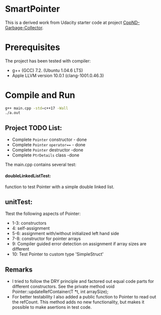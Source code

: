 # SmartPointer
This is a derived work from Udacity starter code at project [CppND-Garbage-Collector](https://github.com/udacity/CppND-Garbage-Collector).

# Prerequisites
The project has been tested with compiler:
- g++ (GCC) 7.2. (Ubuntu 1.04.6 LTS)
- Apple LLVM version 10.0.1 (clang-1001.0.46.3)

# Compile and Run 
```bash
g++ main.cpp -std=c++17 -Wall
./a.out
```

## Project TODO List:
- Complete `Pointer` constructor - done
- Complete `Pointer` `operator==` - done
- Complete `Pointer` destructor -done
- Complete `PtrDetails` class -done

The main.cpp contains several test:

#### doubleLinkedListTest:
function to test Pointer with a simple double linked list.

## unitTest:
Ttest the following aspects of Pointer:
- 1-3: constructors
- 4: self-assignment
- 5-6: assignment with/without initialized left hand side
- 7-8: constructor for pointer arrays
- 9: Compiler guided error detection on assignment if array sizes are different
- 10: Test Pointer to custom type 'SimpleStruct'

## Remarks
- I tried to follow the DRY principle and factored out equal code parts for different constructors.
See the private method void Pointer::updateRefContainer(T *t, int arraySize);
- For better testability I also added a public function to Pointer to read out the refCount. This method adds no new functionality, but makes it possible to make asertions in test code. 


